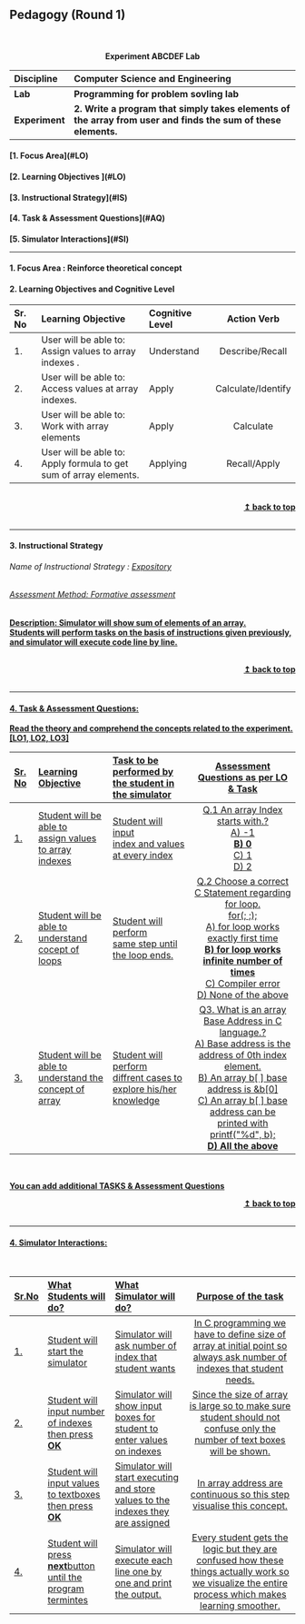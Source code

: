 ## Pedagogy (Round 1)
<p align="center">

<br>
<br>
<b> Experiment ABCDEF Lab  <a name="top"></a> <br>
</p>

<b>Discipline | <b>Computer Science and Engineering
:--|:--|
<b> Lab | <b> Programming for problem sovling lab
<b> Experiment|     <b> 2. Write a program that simply takes elements of the array from user and finds the sum of these elements.


<h4> [1. Focus Area](#LO)
<h4> [2. Learning Objectives ](#LO)
<h4> [3. Instructional Strategy](#IS)
<h4> [4. Task & Assessment Questions](#AQ)
<h4> [5. Simulator Interactions](#SI)
<hr>

<a name="LO"></a>
#### 1. Focus Area :  Reinforce theoretical concept

#### 2. Learning Objectives and Cognitive Level


Sr. No |	Learning Objective	| Cognitive Level | Action Verb
:--|:--|:--|:-:
1.| User will be able to: <br>Assign values to array indexes . | Understand | Describe/Recall
2.| User will be able to: <br>Access values at array indexes. | Apply | Calculate/Identify
3.| User will be able to: <br>Work with array elements  <br>| Apply | Calculate 
4.| User will be able to: <br>Apply formula to get sum of array elements. | Applying | Recall/Apply


<br/>
<div align="right">
    <b><a href="#top">↥ back to top</a></b>
</div>
<br/>
<hr>

<a name="IS"></a>
#### 3. Instructional Strategy
###### Name of Instructional Strategy  :    <u> Expository
###### Assessment Method: Formative assessment 

<u> <b>Description: </b> Simulator will show sum of elements of an array. </u>
<br>
 Students will perform tasks on the basis of instructions given previously, and simulator will execute code line by line.

<br/>
<div align="right">
    <b><a href="#top">↥ back to top</a></b>
</div>
<br/>
<hr>

<a name="AQ"></a>
#### 4. Task & Assessment Questions:

Read the theory and comprehend the concepts related to the experiment. [LO1, LO2, LO3]
<br>

Sr. No |	Learning Objective	| Task to be performed by <br> the student  in the simulator | Assessment Questions as per LO & Task
:--|:--|:--|:-:
1.| Student will be able to <br> assign values to  array indexes  | Student will input <br>index and values at every index | Q.1 An array Index starts with.?<br> A) -1 <br><b>B) 0 </b><br> C) 1 <br> D) 2
2.| Student will be able to <br> understand cocept of loops | Student will perform<br>same step until the loop ends. | Q.2 Choose a correct C Statement regarding for loop.<br>for(; ;);<br> A) for loop works exactly first time <br> <b> B) for loop works infinite number of times </b><br> C) Compiler error <br> D) None of the above
3.| Student will be able to <br> understand the concept of array | Student will perform <br> diffrent cases to explore his/her knowledge | Q3. What is an array Base Address in C language.? <br> A) Base address is the address of 0th index element. <br> B) An array b[ ] base address is &amp;b[0] <br> C) An array b[ ] base address can be printed with printf("%d", b); <br> <b> D) All the above </b>

 <br>

 <u> You can add additional TASKS & Assessment Questions <u>
<br/>
<div align="right">
    <b><a href="#top">↥ back to top</a></b>
</div>
<br/>
<hr>

<a name="SI"></a>

#### 4. Simulator Interactions:
<br>

Sr.No | What Students will do? |	What Simulator will do?	| Purpose of the task
:--|:--|:--|:--:
1.| Student will start the simulator  | Simulator will ask number of index that student wants  |In C programming we have to define size of array at initial point so always ask number of indexes that student needs.
2.| Student will input number of indexes<br>then press <b>OK</b> | Simulator will show input boxes for student to enter values on indexes  | Since the size of array is large so to make sure student should not confuse only the number of text boxes will be shown.
3.| Student will input values to textboxes<br> then press <b>OK</b> | Simulator will start executing and store values to the indexes they are assigned  |In array address are continuous so this step visualise this concept.
4.| Student will <br> press <b>next</b>button until the program termintes | Simulator will execute each line one by one and print the output.  |Every student gets the logic but they are confused how these things actually work so we visualize the entire process which makes learning smoother.

